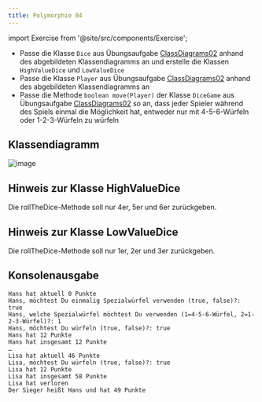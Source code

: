 ```yaml
---
title: Polymorphie 04
---
```


import Exercise from '@site/src/components/Exercise';

- Passe die Klasse `Dice` aus Übungsaufgabe
  [ClassDiagrams02](../uml/class-diagrams02.md) anhand des abgebildeten
  Klassendiagramms an und erstelle die Klassen `HighValueDice` und
  `LowValueDice`
- Passe die Klasse `Player` aus Übungsaufgabe
  [ClassDiagrams02](../uml/class-diagrams02.md) anhand des abgebildeten
  Klassendiagramms an
- Passe die Methode `boolean move(Player)` der Klasse `DiceGame` aus
  Übungsaufgabe [ClassDiagrams02](../uml/class-diagrams02.md) so an, dass
  jeder Spieler während des Spiels einmal die Möglichkeit hat, entweder nur
  mit 4-5-6-Würfeln oder 1-2-3-Würfeln zu würfeln

## Klassendiagramm

![image](https://user-images.githubusercontent.com/47243617/170884123-4f6ae3ad-612d-490c-94f3-1f9882b38002.png)

## Hinweis zur Klasse HighValueDice

Die rollTheDice-Methode soll nur 4er, 5er und 6er zurückgeben.

## Hinweis zur Klasse LowValueDice

Die rollTheDice-Methode soll nur 1er, 2er und 3er zurückgeben.

## Konsolenausgabe

```console
Hans hat aktuell 0 Punkte
Hans, möchtest Du einmalig Spezialwürfel verwenden (true, false)?: true
Hans, welche Spezialwürfel möchtest Du verwenden (1=4-5-6-Würfel, 2=1-2-3-Würfel)?: 1
Hans, möchtest Du würfeln (true, false)?: true
Hans hat 12 Punkte
Hans hat insgesamt 12 Punkte
…
Lisa hat aktuell 46 Punkte
Lisa, möchtest Du würfeln (true, false)?: true
Lisa hat 12 Punkte
Lisa hat insgesamt 58 Punkte
Lisa hat verloren
Der Sieger heißt Hans und hat 49 Punkte
```

<Exercise pullRequest="44" branchSuffix="polymorphy/04" />
